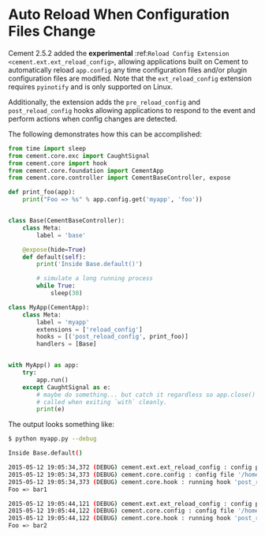 Auto Reload When Configuration Files Change
==============================================================================

Cement 2.5.2 added the **experimental**
:ref:`Reload Config Extension <cement.ext.ext_reload_config>`, allowing
applications built on Cement to automatically reload `app.config` any time
configuration files and/or plugin configuration files are modified.  Note that
the `ext_reload_config` extension requires `pyinotify` and is only supported
on Linux.

Additionally, the extension adds the `pre_reload_config` and
`post_reload_config` hooks allowing applications to respond to the event and
perform actions when config changes are detected.

The following demonstrates how this can be accomplished:

```python
from time import sleep
from cement.core.exc import CaughtSignal
from cement.core import hook
from cement.core.foundation import CementApp
from cement.core.controller import CementBaseController, expose

def print_foo(app):
    print("Foo => %s" % app.config.get('myapp', 'foo'))


class Base(CementBaseController):
    class Meta:
        label = 'base'

    @expose(hide=True)
    def default(self):
        print('Inside Base.default()')

        # simulate a long running process
        while True:
            sleep(30)

class MyApp(CementApp):
    class Meta:
        label = 'myapp'
        extensions = ['reload_config']
        hooks = [('post_reload_config', print_foo)]
        handlers = [Base]


with MyApp() as app:
    try:
        app.run()
    except CaughtSignal as e:
        # maybe do something... but catch it regardless so app.close() is
        # called when exiting `with` cleanly.
        print(e)
```

The output looks something like:

```bash
$ python myapp.py --debug

Inside Base.default()

2015-05-12 19:05:34,372 (DEBUG) cement.ext.ext_reload_config : config path modified: mask=IN_CLOSE_WRITE, path=/home/vagrant/.myapp.conf
2015-05-12 19:05:34,373 (DEBUG) cement.core.config : config file '/home/vagrant/.myapp.conf' exists, loading settings...
2015-05-12 19:05:34,373 (DEBUG) cement.core.hook : running hook 'post_reload_config' (<function print_foo at 0x7f6b4d401b70>) from __main__
Foo => bar1

2015-05-12 19:05:44,121 (DEBUG) cement.ext.ext_reload_config : config path modified: mask=IN_CLOSE_WRITE, path=/home/vagrant/.myapp.conf
2015-05-12 19:05:44,122 (DEBUG) cement.core.config : config file '/home/vagrant/.myapp.conf' exists, loading settings...
2015-05-12 19:05:44,122 (DEBUG) cement.core.hook : running hook 'post_reload_config' (<function print_foo at 0x7f6b4d401b70>) from __main__
Foo => bar2
```
